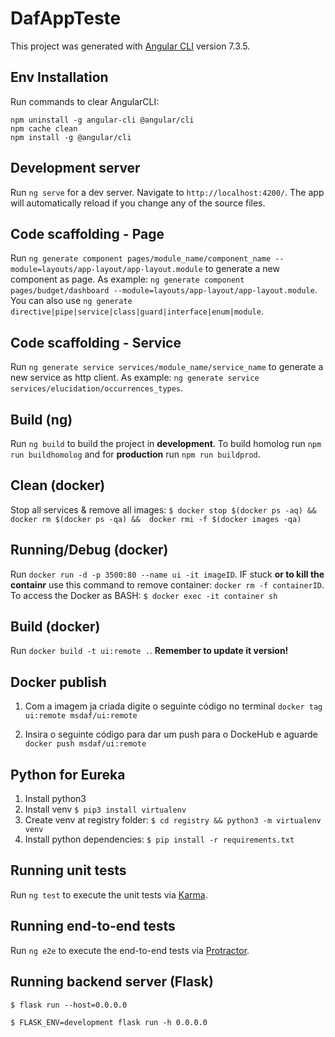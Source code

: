 # DafAppTeste

This project was generated with [Angular CLI](https://github.com/angular/angular-cli) version 7.3.5.

## Env Installation

Run commands to clear AngularCLI:
```shell
npm uninstall -g angular-cli @angular/cli
npm cache clean
npm install -g @angular/cli
```

## Development server

Run `ng serve` for a dev server. Navigate to `http://localhost:4200/`. The app will automatically reload if you change any of the source files.

## Code scaffolding - Page

Run `ng generate component pages/module_name/component_name --module=layouts/app-layout/app-layout.module` to generate a new component as page. As example: `ng generate component pages/budget/dashboard --module=layouts/app-layout/app-layout.module`. You can also use `ng generate directive|pipe|service|class|guard|interface|enum|module`.

## Code scaffolding - Service

Run `ng generate service services/module_name/service_name` to generate a new service as http client. As example: `ng generate service services/elucidation/occurrences_types`.

## Build (ng)

Run `ng build` to build the project in __development__. To build homolog run `npm run buildhomolog` and for __production__ run `npm run buildprod`.

## Clean (docker)

Stop all services & remove all images: ```$ docker stop $(docker ps -aq) && docker rm $(docker ps -qa) &&  docker rmi -f $(docker images -qa)```

## Running/Debug (docker)

 Run `docker run -d -p 3500:80 --name ui -it imageID`. IF stuck __or to kill the containr__ use this command to remove container: `docker rm -f containerID`. To access the Docker as BASH: ``$ docker exec -it container sh``

## Build (docker)

Run `docker build -t ui:remote .`. __Remember to update it version!__

## Docker publish

1. Com a imagem ja criada digite o seguinte código no terminal
`docker tag ui:remote msdaf/ui:remote`

2. Insira o seguinte código para dar um push para o DockeHub e aguarde
`docker push msdaf/ui:remote`

## Python for Eureka

1. Install python3
2. Install venv ``$ pip3 install virtualenv``
3. Create venv at registry folder: ``$ cd registry && python3 -m virtualenv venv``
4. Install python dependencies: ``$ pip install -r requirements.txt``

## Running unit tests

Run `ng test` to execute the unit tests via [Karma](https://karma-runner.github.io).

## Running end-to-end tests

Run `ng e2e` to execute the end-to-end tests via [Protractor](http://www.protractortest.org/).

## Running backend server (Flask)

```$ flask run --host=0.0.0.0```

```$ FLASK_ENV=development flask run -h 0.0.0.0```

